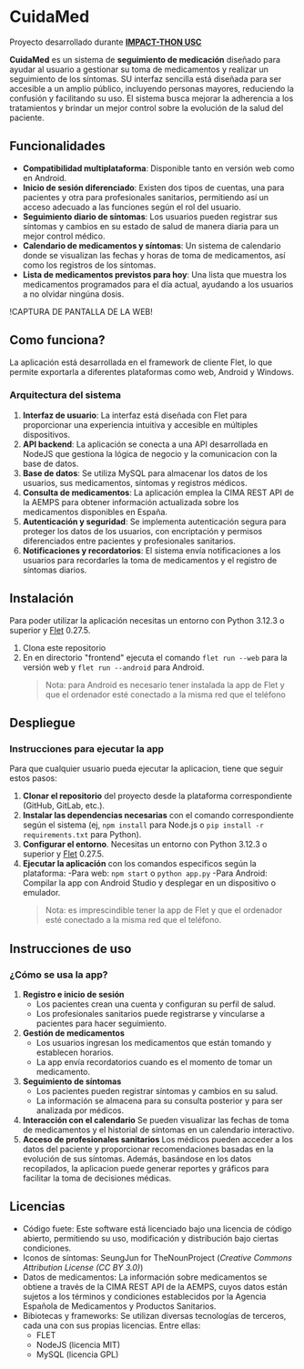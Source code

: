 # CuidaMed
Proyecto desarrollado durante **[IMPACT-THON USC](https://pasoinfousc.com/hackathon.html)**

**CuidaMed** es un sistema de **seguimiento de medicación** diseñado para ayudar al usuario a gestionar su toma de medicamentos y realizar un seguimiento de los síntomas. SU interfaz sencilla está diseñada para ser accesible a un amplio público, incluyendo personas mayores, reduciendo la confusión y facilitando su uso. El sistema busca mejorar la adherencia a los tratamientos y brindar un mejor control sobre la evolución de la salud del paciente.

## Funcionalidades
+ **Compatibilidad multiplataforma**: Disponible tanto en versión web como en Android.
+ **Inicio de sesión diferenciado**: Existen dos tipos de cuentas, una para pacientes y otra para profesionales sanitarios, permitiendo así un acceso adecuado a las funciones según el rol del usuario.
+ **Seguimiento diario de síntomas**: Los usuarios pueden registrar sus síntomas y cambios en su estado de salud de manera diaria para un mejor control médico.
+ **Calendario de medicamentos y síntomas**: Un sistema de calendario donde se visualizan las fechas y horas de toma de medicamentos, así como los registros de los síntomas.
+ **Lista de medicamentos previstos para hoy**: Una lista que muestra los medicamentos programados para el día actual, ayudando a los usuarios a no olvidar ningúna dosis.

!CAPTURA DE PANTALLA DE LA WEB!

## Como funciona?
La aplicación está desarrollada en el framework de cliente Flet, lo que permite exportarla a diferentes plataformas como web, Android y Windows.
### Arquitectura del sistema
1. **Interfaz de usuario**: La interfaz está diseñada con Flet para proporcionar una experiencia intuitiva y accesible en múltiples dispositivos.
2. **API backend**: La aplicación se conecta a una API desarrollada en NodeJS que gestiona la lógica de negocio y la comunicacion con la base de datos.
3. **Base de datos**: Se utiliza MySQL para almacenar los datos de los usuarios, sus medicamentos, síntomas y registros médicos.
4. **Consulta de medicamentos**: La aplicación emplea la CIMA REST API de la AEMPS para obtener información actualizada sobre los medicamentos disponibles en España.
5. **Autenticación y seguridad**: Se implementa autenticación segura para proteger los datos de los usuarios, con encriptación y permisos diferenciados entre pacientes y profesionales sanitarios.
6. **Notificaciones y recordatorios**: El sistema envía notificaciones a los usuarios para recordarles la toma de medicamentos y el registro de síntomas diarios.

## Instalación
Para poder utilizar la aplicación necesitas un entorno con Python 3.12.3 o superior y [Flet](https://flet.dev/) 0.27.5.
1. Clona este repositorio
2. En en directorio "frontend" ejecuta el comando `flet run --web` para la versión web y `flet run --android` para Android.
   > Nota: para Android es necesario tener instalada la app de Flet y que el ordenador esté conectado a la misma red que el teléfono

## Despliegue
### Instrucciones para ejecutar la app
Para que cualquier usuario pueda ejecutar la aplicacion, tiene que seguir estos pasos:
1. **Clonar el repositorio** del proyecto desde la plataforma correspondiente (GitHub, GitLab, etc.).
2. **Instalar las dependencias necesarias** con el comando correspondiente según el sistema (ej, `npm install` para Node.js o `pip install -r requirements.txt` para Python).
3. **Configurar el entorno**. Necesitas un entorno con Python 3.12.3 o superior y [Flet](https://flet.dev/) 0.27.5.
4. **Ejecutar la aplicación** con los comandos especificos según la plataforma:
   -Para web: `npm start` o `python app.py`
   -Para Android: Compilar la app con Android Studio y desplegar en un dispositivo o emulador.
      >Nota: es imprescindible tener la app de Flet y que el ordenador esté conectado a la misma red que el teléfono.

## Instrucciones de uso
### ¿Cómo se usa la app?
1. **Registro e inicio de sesión**
   + Los pacientes crean una cuenta y configuran su perfil de salud.
   + Los profesionales sanitarios puede registrarse y vincularse a pacientes para hacer seguimiento.
2. **Gestión de medicamentos**
    + Los usuarios ingresan los medicamentos que están tomando y establecen horarios.
    + La app envía recordatorios cuando es el momento de tomar un medicamento.
3. **Seguimiento de síntomas**
   + Los pacientes pueden registrar síntomas y cambios en su salud.
   + La información se almacena para su consulta posterior y para ser analizada por médicos.
4. **Interacción con el calendario**
   Se pueden visualizar las fechas de toma de medicamentos y el historial de síntomas en un calendario interactivo.
5. **Acceso de profesionales sanitarios**
   Los médicos pueden acceder a los datos del paciente y proporcionar recomendaciones basadas en la evolución de sus síntomas. Además, basándose en los datos recopilados, la aplicacion puede generar reportes y gráficos para facilitar la toma de decisiones médicas.
   
## Licencias
+ Código fuete: Este software está licenciado bajo una licencia de código abierto, permitiendo su uso, modificación y distribución bajo ciertas condiciones.
+ Iconos de síntomas: SeungJun for TheNounProject (_Creative Commons Attribution License (CC BY 3.0)_)
+ Datos de medicamentos: La información sobre medicamentos se obtiene a través de la CIMA REST API de la AEMPS, cuyos datos están sujetos a los términos y condiciones establecidos por la Agencia Española de Medicamentos y Productos Sanitarios.
+ Bibiotecas y frameworks: Se utilizan diversas tecnologías de terceros, cada una con sus propias licencias. Entre ellas:
     + FLET
     + NodeJS (licencia MIT)
     + MySQL (licencia GPL)

